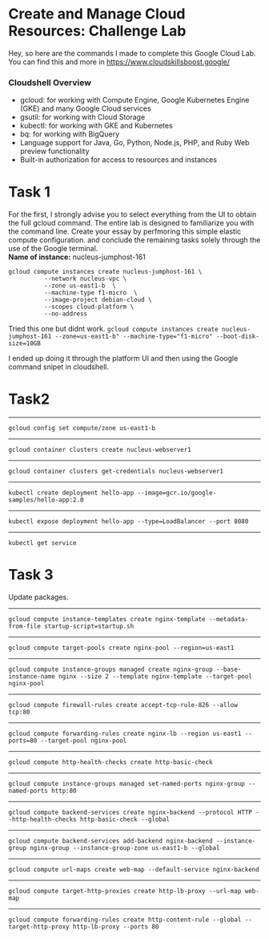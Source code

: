 # Create and Manage Cloud Resources: Challenge Lab
Hey, so here are the commands I made to complete this Google Cloud Lab.
<br>
You can find this and more in https://www.cloudskillsboost.google/
### Cloudshell Overview
- gcloud: for working with Compute Engine, Google Kubernetes Engine (GKE) and many Google Cloud services
- gsutil: for working with Cloud Storage
- kubectl: for working with GKE and Kubernetes
- bq: for working with BigQuery
- Language support for Java, Go, Python, Node.js, PHP, and Ruby
Web preview functionality
- Built-in authorization for access to resources and instances

# Task 1
For the first, I strongly advise you to select everything from the UI to obtain the full gcloud command. The entire lab is designed to familiarize you with the command line. Create your essay by perfmoring this simple elastic compute configuration. and conclude the remaining tasks solely through the use of the Google terminal. <br>
**Name of instance:** nucleus-jumphost-161

```
gcloud compute instances create nucleus-jumphost-161 \
          --network nucleus-vpc \
          --zone us-east1-b  \
          --machine-type f1-micro  \
          --image-project debian-cloud \
          --scopes cloud-platform \
          --no-address
```
Tried this one but didnt work.
`gcloud compute instances create nucleus-jumphost-161 --zone=us-east1-b" --machine-type="f1-micro" --boot-disk-size=10GB `

I ended up doing it through the platform UI and then using the Google command snipet in cloudshell.

# Task2
----
`gcloud config set compute/zone us-east1-b`

----

`gcloud container clusters create nucleus-webserver1`

----

`gcloud container clusters get-credentials nucleus-webserver1`


---

`kubectl create deployment hello-app --image=gcr.io/google-samples/hello-app:2.0`

---

`kubectl expose deployment hello-app --type=LoadBalancer --port 8080`


---

`kubectl get service `





# Task 3

Update packages.

-----

`gcloud compute instance-templates create nginx-template --metadata-from-file startup-script=startup.sh`

---

`gcloud compute target-pools create nginx-pool --region=us-east1`

----

`gcloud compute instance-groups managed create nginx-group --base-instance-name nginx --size 2 --template nginx-template --target-pool nginx-pool`

----
`gcloud compute firewall-rules create accept-tcp-rule-826 --allow tcp:80`

----

`gcloud compute forwarding-rules create nginx-lb --region us-east1 --ports=80 --target-pool nginx-pool `


---


`gcloud compute http-health-checks create http-basic-check`

---


`gcloud compute instance-groups managed set-named-ports nginx-group --named-ports http:80`

---


`gcloud compute backend-services create nginx-backend --protocol HTTP --http-health-checks http-basic-check --global`

---

`gcloud compute backend-services add-backend nginx-backend --instance-group nginx-group --instance-group-zone us-east1-b --global `

---


`gcloud compute url-maps create web-map --default-service nginx-backend`


----

`gcloud compute target-http-proxies create http-lb-proxy --url-map web-map`


---

`gcloud compute forwarding-rules create http-content-rule --global --target-http-proxy http-lb-proxy --ports 80`









